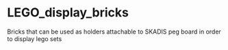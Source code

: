 # LEGO_display_bricks
Bricks that can be used as holders attachable to SKADIS peg board in order to display lego sets
